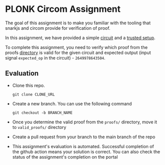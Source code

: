 # PLONK Circom Assignment

The goal of this assignment is to make you familiar with the tooling that snarkjs and circom provide for verification of proof.

In this assignment, we have provided a simple [circuit](circuits/evaluation.circom) and a [trusted setup](ptau/pot12_final.ptau).

To complete this assignment, you need to verify which proof from the proofs [directory](proofs/) is valid for the given circuit and expected output (input signal `expected_op` in the circuit) - `2649978643504`.

## Evaluation

- Clone this repo.

    ```
    git clone CLONE_URL
    ```

- Create a new branch. You can use the following command

    ```
    git checkout -b BRANCH_NAME
    ```

- Once you determine the valid proof from the `proofs/` directory, move it to `valid_proofs/` directory

- Create a pull request from your branch to the main branch of the repo

- This assignment's evaluation is automated. Successful completion of the github action means your solution is correct. You can also check the status of the assignment's completion on the portal
